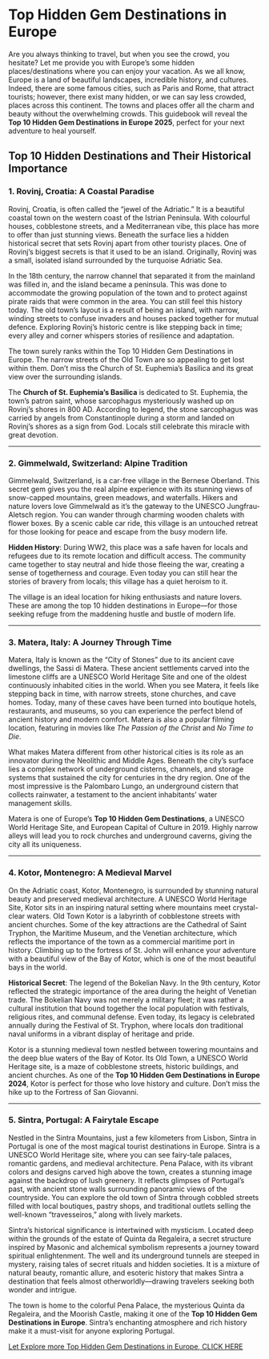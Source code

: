 # Top Hidden Gem Destinations in Europe

Are you always thinking to travel, but when you see the crowd, you hesitate? Let me provide you with Europe’s some hidden places/destinations where you can enjoy your vacation. As we all know, Europe is a land of beautiful landscapes, incredible history, and cultures. Indeed, there are some famous cities, such as Paris and Rome, that attract tourists; however, there exist many hidden, or we can say less crowded, places across this continent. The towns and places offer all the charm and beauty without the overwhelming crowds. This guidebook will reveal the **Top 10 Hidden Gem Destinations in Europe 2025**, perfect for your next adventure to heal yourself.

## Top 10 Hidden Destinations and Their Historical Importance

### 1. Rovinj, Croatia: A Coastal Paradise

Rovinj, Croatia, is often called the “jewel of the Adriatic.” It is a beautiful coastal town on the western coast of the Istrian Peninsula. With colourful houses, cobblestone streets, and a Mediterranean vibe, this place has more to offer than just stunning views. Beneath the surface lies a hidden historical secret that sets Rovinj apart from other touristy places. One of Rovinj’s biggest secrets is that it used to be an island. Originally, Rovinj was a small, isolated island surrounded by the turquoise Adriatic Sea.

In the 18th century, the narrow channel that separated it from the mainland was filled in, and the island became a peninsula. This was done to accommodate the growing population of the town and to protect against pirate raids that were common in the area. You can still feel this history today. The old town’s layout is a result of being an island, with narrow, winding streets to confuse invaders and houses packed together for mutual defence. Exploring Rovinj’s historic centre is like stepping back in time; every alley and corner whispers stories of resilience and adaptation.

The town surely ranks within the Top 10 Hidden Gem Destinations in Europe. The narrow streets of the Old Town are so appealing to get lost within them. Don’t miss the Church of St. Euphemia’s Basilica and its great view over the surrounding islands.

The **Church of St. Euphemia’s Basilica** is dedicated to St. Euphemia, the town’s patron saint, whose sarcophagus mysteriously washed up on Rovinj’s shores in 800 AD. According to legend, the stone sarcophagus was carried by angels from Constantinople during a storm and landed on Rovinj’s shores as a sign from God. Locals still celebrate this miracle with great devotion.

---

### 2. Gimmelwald, Switzerland: Alpine Tradition

Gimmelwald, Switzerland, is a car-free village in the Bernese Oberland. This secret gem gives you the real alpine experience with its stunning views of snow-capped mountains, green meadows, and waterfalls. Hikers and nature lovers love Gimmelwald as it’s the gateway to the UNESCO Jungfrau-Aletsch region. You can wander through charming wooden chalets with flower boxes. By a scenic cable car ride, this village is an untouched retreat for those looking for peace and escape from the busy modern life.

**Hidden History**: During WW2, this place was a safe haven for locals and refugees due to its remote location and difficult access. The community came together to stay neutral and hide those fleeing the war, creating a sense of togetherness and courage. Even today you can still hear the stories of bravery from locals; this village has a quiet heroism to it.

The village is an ideal location for hiking enthusiasts and nature lovers. These are among the top 10 hidden destinations in Europe—for those seeking refuge from the maddening hustle and bustle of modern life.

---

### 3. Matera, Italy: A Journey Through Time

Matera, Italy is known as the “City of Stones” due to its ancient cave dwellings, the Sassi di Matera. These ancient settlements carved into the limestone cliffs are a UNESCO World Heritage Site and one of the oldest continuously inhabited cities in the world. When you see Matera, it feels like stepping back in time, with narrow streets, stone churches, and cave homes. Today, many of these caves have been turned into boutique hotels, restaurants, and museums, so you can experience the perfect blend of ancient history and modern comfort. Matera is also a popular filming location, featuring in movies like *The Passion of the Christ* and *No Time to Die*.

What makes Matera different from other historical cities is its role as an innovator during the Neolithic and Middle Ages. Beneath the city’s surface lies a complex network of underground cisterns, channels, and storage systems that sustained the city for centuries in the dry region. One of the most impressive is the Palombaro Lungo, an underground cistern that collects rainwater, a testament to the ancient inhabitants’ water management skills.

Matera is one of Europe’s **Top 10 Hidden Gem Destinations**, a UNESCO World Heritage Site, and European Capital of Culture in 2019. Highly narrow alleys will lead you to rock churches and underground caverns, giving the city all its uniqueness.

---

### 4. Kotor, Montenegro: A Medieval Marvel

On the Adriatic coast, Kotor, Montenegro, is surrounded by stunning natural beauty and preserved medieval architecture. A UNESCO World Heritage Site, Kotor sits in an inspiring natural setting where mountains meet crystal-clear waters. Old Town Kotor is a labyrinth of cobblestone streets with ancient churches. Some of the key attractions are the Cathedral of Saint Tryphon, the Maritime Museum, and the Venetian architecture, which reflects the importance of the town as a commercial maritime port in history. Climbing up to the fortress of St. John will enhance your adventure with a beautiful view of the Bay of Kotor, which is one of the most beautiful bays in the world.

**Historical Secret**: The legend of the Bokelian Navy. In the 9th century, Kotor reflected the strategic importance of the area during the height of Venetian trade. The Bokelian Navy was not merely a military fleet; it was rather a cultural institution that bound together the local population with festivals, religious rites, and communal defense. Even today, its legacy is celebrated annually during the Festival of St. Tryphon, where locals don traditional naval uniforms in a vibrant display of heritage and pride.

Kotor is a stunning medieval town nestled between towering mountains and the deep blue waters of the Bay of Kotor. Its Old Town, a UNESCO World Heritage site, is a maze of cobblestone streets, historic buildings, and ancient churches. As one of the **Top 10 Hidden Gem Destinations in Europe 2024**, Kotor is perfect for those who love history and culture. Don’t miss the hike up to the Fortress of San Giovanni.

---

### 5. Sintra, Portugal: A Fairytale Escape

Nestled in the Sintra Mountains, just a few kilometers from Lisbon, Sintra in Portugal is one of the most magical tourist destinations in Europe. Sintra is a UNESCO World Heritage site, where you can see fairy-tale palaces, romantic gardens, and medieval architecture. Pena Palace, with its vibrant colors and designs carved high above the town, creates a stunning image against the backdrop of lush greenery. It reflects glimpses of Portugal’s past, with ancient stone walls surrounding panoramic views of the countryside. You can explore the old town of Sintra through cobbled streets filled with local boutiques, pastry shops, and traditional outlets selling the well-known “travesseiros,” along with lively markets.

Sintra’s historical significance is intertwined with mysticism. Located deep within the grounds of the estate of Quinta da Regaleira, a secret structure inspired by Masonic and alchemical symbolism represents a journey toward spiritual enlightenment. The well and its underground tunnels are steeped in mystery, raising tales of secret rituals and hidden societies. It is a mixture of natural beauty, romantic allure, and esoteric history that makes Sintra a destination that feels almost otherworldly—drawing travelers seeking both wonder and intrigue.

The town is home to the colorful Pena Palace, the mysterious Quinta da Regaleira, and the Moorish Castle, making it one of the **Top 10 Hidden Gem Destinations in Europe**. Sintra’s enchanting atmosphere and rich history make it a must-visit for anyone exploring Portugal.

[Let Explore more Top Hidden Gem Destinations in Europe, CLICK HERE](https://ustopsnow.com/top-10-hidden-gem-destinations-in-europe/)
